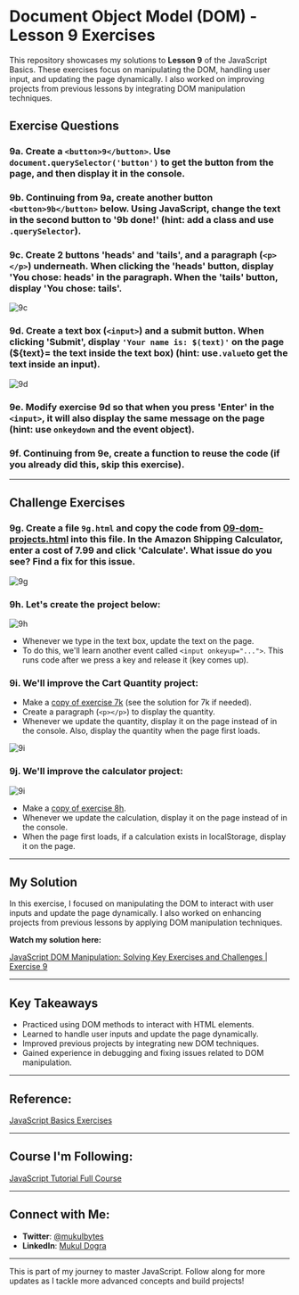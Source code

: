 # Document Object Model (DOM) - Lesson 9 Exercises

This repository showcases my solutions to **Lesson 9** of the JavaScript Basics. These exercises focus on manipulating the DOM, handling user input, and updating the page dynamically. I also worked on improving projects from previous lessons by integrating DOM manipulation techniques.

## Exercise Questions

### 9a. Create a `<button>9</button>`. Use `document.querySelector('button')` to get the button from the page, and then display it in the console.

### 9b. Continuing from 9a, create another button `<button>9b</button>` below. Using JavaScript, change the text in the second button to '9b done!' (hint: add a class and use `.querySelector`).

### 9c. Create 2 buttons 'heads' and 'tails', and a paragraph (`<p></p>`) underneath. When clicking the 'heads' button, display 'You chose: heads' in the paragraph. When the 'tails' button, display 'You chose: tails'.

![9c](https://i.imgur.com/hZcBrby.png)

### 9d. Create a text box (`<input>`) and a submit button. When clicking 'Submit', display `'Your name is: $(text)'` on the page (&dollar;{text}= the text inside the text box) (hint: use`.value`to get the text inside an input).

![9d](https://i.imgur.com/dlOi3ti.png)

### 9e. Modify exercise 9d so that when you press 'Enter' in the `<input>`, it will also display the same message on the page (hint: use `onkeydown` and the event object).

### 9f. Continuing from 9e, create a function to reuse the code (if you already did this, skip this exercise).

---

## Challenge Exercises

### 9g. Create a file `9g.html` and copy the code from [09-dom-projects.html](https://github.com/SuperSimpleDev/javascript-course/blob/main/2-copy-of-code/09-dom-projects.html) into this file. In the Amazon Shipping Calculator, enter a cost of 7.99 and click 'Calculate'. What issue do you see? Find a fix for this issue.

![9g](https://i.imgur.com/psRc4Bx.png)

### 9h. Let's create the project below:

![9h](https://i.imgur.com/AjFQW2m.png)

- Whenever we type in the text box, update the text on the page.
- To do this, we'll learn another event called `<input onkeyup="...">`. This runs code after we press a key and release it (key comes up).

### 9i. We'll improve the Cart Quantity project:

- Make a [copy of exercise 7k](<https://github.com/mukulbytes/js-projects-and-exercises/blob/master/Exercises/Exercise-7-(Functions)/7k%20-%207l%20(Cart%20Quantity%20Project).html>) (see the solution for 7k if needed).
- Create a paragraph (`<p></p>`) to display the quantity.
- Whenever we update the quantity, display it on the page instead of in the console. Also, display the quantity when the page first loads.

![9i](https://i.imgur.com/pkWC45C.png)

### 9j. We'll improve the calculator project:

![9i](https://i.imgur.com/AOHtLvk.png)

- Make a [copy of exercise 8h](https://github.com/SuperSimpleDev/javascript-course/blob/main/1-exercise-solutions/lesson-08/8h.html).
- Whenever we update the calculation, display it on the page instead of in the console.
- When the page first loads, if a calculation exists in localStorage, display it on the page.

---

## My Solution

In this exercise, I focused on manipulating the DOM to interact with user inputs and update the page dynamically. I also worked on enhancing projects from previous lessons by applying DOM manipulation techniques.

**Watch my solution here:**

[JavaScript DOM Manipulation: Solving Key Exercises and Challenges | Exercise 9](https://youtu.be/8X_0Tu8qpMY?feature=shared)

---

## Key Takeaways

- Practiced using DOM methods to interact with HTML elements.
- Learned to handle user inputs and update the page dynamically.
- Improved previous projects by integrating new DOM techniques.
- Gained experience in debugging and fixing issues related to DOM manipulation.

---

## Reference:

[JavaScript Basics Exercises](https://github.com/SuperSimpleDev/javascript-course/tree/main/1-exercise-solutions/lesson-09)

---

## Course I'm Following:

[JavaScript Tutorial Full Course](https://www.youtube.com/watch?v=EerdGm-ehJQ)

---

## Connect with Me:

- **Twitter**: [@mukulbytes](https://x.com/mukulbytes)
- **LinkedIn**: [Mukul Dogra](https://www.linkedin.com/in/mukul-dogra-520345307/)

---

This is part of my journey to master JavaScript. Follow along for more updates as I tackle more advanced concepts and build projects!
